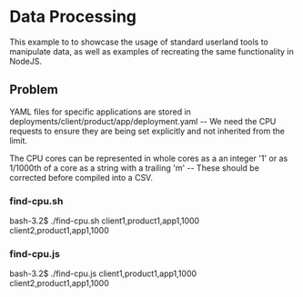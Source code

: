 # Data Processing

This example to to showcase the usage of standard userland tools to manipulate data, as well as examples of recreating the same functionality in NodeJS.

## Problem

YAML files for specific applications are stored in deployments/client/product/app/deployment.yaml -- We need the CPU requests to ensure they are being set explicitly and not inherited from the limit.

The CPU cores can be represented in whole cores as a an integer '1' or as 1/1000th of a core as a string with a trailing 'm' -- These should be corrected before compiled into a CSV.


### find-cpu.sh

bash-3.2$ ./find-cpu.sh
client1,product1,app1,1000
client2,product1,app1,1000


### find-cpu.js

bash-3.2$ ./find-cpu.js
client1,product1,app1,1000
client2,product1,app1,1000
